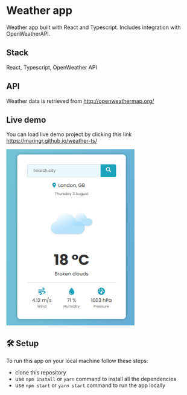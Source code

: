 # Weather app

Weather app built with React and Typescript. Includes integration with OpenWeatherAPI.

## Stack

React, Typescript, OpenWeather API

## API

Weather data is retrieved from http://openweathermap.org/

## Live demo

You can load live demo project by clicking this link https://maringr.github.io/weather-ts/

![Weather App](./public/images/weather-app-screen.png)

## 🛠️ Setup

To run this app on your local machine follow these steps:

- clone this repository
- use `npm install` or `yarn` command to install all the dependencies
- use `npm start` or `yarn start` command to run the app locally
